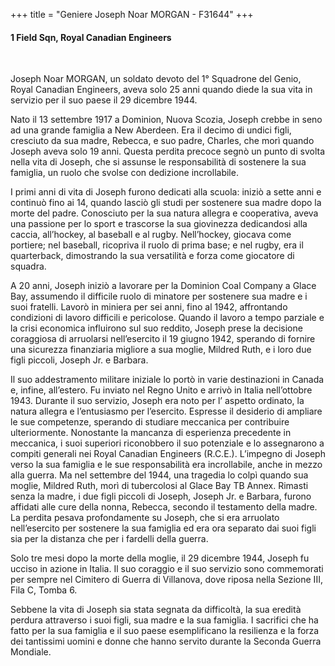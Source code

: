 +++
title = "Geniere Joseph Noar MORGAN - F31644"
+++

#### 1 Field Sqn, Royal Canadian Engineers
<br>


Joseph Noar MORGAN, un soldato devoto del 1° Squadrone del Genio, Royal Canadian Engineers, aveva solo 25 anni quando diede la sua vita in servizio per il suo paese il 29 dicembre 1944.

Nato il 13 settembre 1917 a Dominion, Nuova Scozia, Joseph crebbe in seno ad una grande famiglia a New Aberdeen. Era il decimo di undici figli, cresciuto da sua madre, Rebecca, e suo padre, Charles, che morì quando Joseph aveva solo 19 anni. Questa perdita precoce segnò un punto di svolta nella vita di Joseph, che si assunse le responsabilità di sostenere la sua famiglia, un ruolo che svolse con dedizione incrollabile.

I primi anni di vita di Joseph furono dedicati alla scuola: iniziò a sette anni e continuò fino ai 14, quando lasciò gli studi per sostenere sua madre dopo la morte del padre. Conosciuto per la sua natura allegra e cooperativa, aveva una passione per lo sport e trascorse la sua giovinezza dedicandosi alla caccia, all’hockey, al baseball e al rugby. Nell’hockey, giocava come portiere; nel baseball, ricopriva il ruolo di prima base; e nel rugby, era il quarterback, dimostrando la sua versatilità e forza come giocatore di squadra.

A 20 anni, Joseph iniziò a lavorare per la Dominion Coal Company a Glace Bay, assumendo il difficile ruolo di minatore per sostenere sua madre e i suoi fratelli. Lavorò in miniera per sei anni, fino al 1942, affrontando condizioni di lavoro difficili e pericolose. Quando il lavoro a tempo parziale e la crisi economica influirono sul suo reddito, Joseph prese la decisione coraggiosa di arruolarsi nell’esercito il 19 giugno 1942, sperando di fornire una sicurezza finanziaria migliore a sua moglie, Mildred Ruth, e i loro due figli piccoli, Joseph Jr. e Barbara.

Il suo addestramento militare iniziale lo portò in varie destinazioni in Canada e, infine, all’estero. 
Fu inviato nel Regno Unito e arrivò in Italia nell’ottobre 1943. Durante il suo servizio, Joseph era noto per l’ aspetto ordinato, la natura allegra e l’entusiasmo per l’esercito. Espresse il desiderio di ampliare le sue competenze, sperando di studiare meccanica per contribuire ulteriormente. Nonostante la mancanza di esperienza precedente in meccanica, i suoi superiori riconobbero il suo potenziale e lo assegnarono a compiti generali nei Royal Canadian Engineers (R.C.E.).
L’impegno di Joseph verso la sua famiglia e le sue responsabilità era incrollabile, anche in mezzo alla guerra. 
Ma nel settembre del 1944, una tragedia lo colpì quando sua moglie, Mildred Ruth, morì di tubercolosi al Glace Bay TB Annex. Rimasti senza la madre, i due figli piccoli di Joseph, Joseph Jr. e Barbara, furono affidati alle cure della nonna, Rebecca, secondo il testamento della madre. La perdita pesava profondamente su Joseph, che si era arruolato nell’esercito per sostenere la sua famiglia ed era ora separato dai suoi figli sia per la distanza che per i fardelli della guerra.

Solo tre mesi dopo la morte della moglie, il 29 dicembre 1944, Joseph fu ucciso in azione in Italia. Il suo coraggio e il suo servizio sono commemorati per sempre nel Cimitero di Guerra di Villanova, dove riposa nella Sezione III, Fila C, Tomba 6.

Sebbene la vita di Joseph sia stata segnata da difficoltà, la sua eredità perdura attraverso i suoi figli, sua madre e la sua famiglia. 
I sacrifici che ha fatto per la sua famiglia e il suo paese esemplificano la resilienza e la forza dei tantissimi uomini e donne che hanno servito durante la Seconda Guerra Mondiale.

